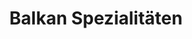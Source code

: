 ---
title: "Balkan Spezialitäten"
url: /villingen-schwenningen/balkan-spezialitaeten/
shop: Bäckerei
---